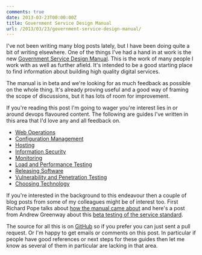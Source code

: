 ```yaml
---
comments: true
date: 2013-03-23T00:00:00Z
title: Government Service Design Manual
url: /2013/03/23/government-service-design-manual/
---
```


I've not been writing many blog posts lately, but I have been doing quite a bit of writing elsewhere. One of the things I've had a hand in at work is the new [Government Service Design Manual](https://www.gov.uk/service-manual). This is the work of many people I work with as well as further afield. It's intended to be a good starting place to find information about building high quality digital services.

The manual is in beta and we're looking for as much feedback as possible on the whole thing. It's already proving useful and a good way of framing the scope of discussions, but it has lots of room for improvement.

If you're reading this post I'm going to wager you're interest lies in or around devops flavoured content. The following are guides I've written in this area that I'd love any and all feedback on.

-   [Web Operations](https://www.gov.uk/service-manual/the-team/web-operations.html)
-   [Configuration Management](https://www.gov.uk/service-manual/making-software/configuration-management.html)
-   [Hosting](https://www.gov.uk/service-manual/operations/hosting.html)
-   [Information Security](https://www.gov.uk/service-manual/making-software/information-security.html)
-   [Monitoring](https://www.gov.uk/service-manual/operations/monitoring.html)
-   [Load and Performance Testing](https://www.gov.uk/service-manual/operations/load-and-performance-testing.html)
-   [Releasing Software](https://www.gov.uk/service-manual/making-software/release-strategies.html)
-   [Vulnerability and Penetration Testing](https://www.gov.uk/service-manual/operations/penetration-testing.html)
-   [Choosing Technology](https://www.gov.uk/service-manual/making-software/choosing-technology.html)

If you're interested in the background to this endeavour then a couple of blog posts from some of my colleagues might be of interest too. First Richard Pope talks about [how the manual came about](http://digital.cabinetoffice.gov.uk/2013/03/21/building-the-standard/) and here's a post from Andrew Greenway about this [beta testing of the service standard](http://digital.cabinetoffice.gov.uk/2013/03/21/building-the-standard/).

The source for all this is on [GitHub](https://github.com/alphagov/government-service-design-manual) so if you prefer you can just sent a pull request. Or I'm happy to get emails or comments on this post. In particular if people have good references or next steps for these guides then let me know as several of them in particular are lacking in that area.
